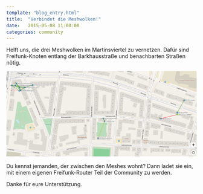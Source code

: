 ```yaml
---
template: "blog_entry.html"
title:  "Verbindet die Meshwolken!"
date:   2015-05-08 11:00:00
categories: community
---
```


Helft uns, die drei Meshwolken im Martinsviertel zu vernetzen. Dafür sind Freifunk-Knoten entlang der Barkhausstraße und benachbarten Straßen nötig.

<!-- more -->

![Bild des FFDA-Netzes im Martinsviertel](/images/posts/2015-05-08_martinsviertel-mesh.png "Meshwolken im Martinsviertel")


Du kennst jemanden, der zwischen den Meshes wohnt? Dann ladet sie ein, mit einem eigenen Freifunk-Router Teil der Community zu werden.

Danke für eure Unterstützung.
